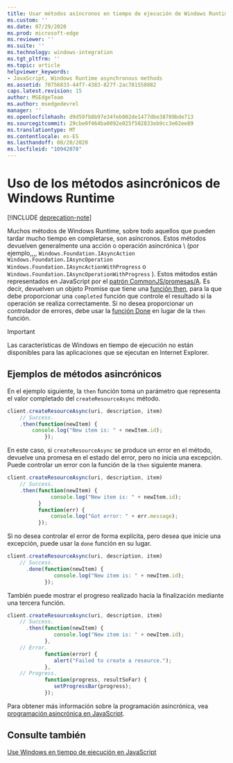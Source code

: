 ```yaml
---
title: Usar métodos asíncronos en tiempo de ejecución de Windows Runtime
ms.custom: ''
ms.date: 07/29/2020
ms.prod: microsoft-edge
ms.reviewer: ''
ms.suite: ''
ms.technology: windows-integration
ms.tgt_pltfrm: ''
ms.topic: article
helpviewer_keywords:
- JavaScript, Windows Runtime asynchronous methods
ms.assetid: 70756833-44f7-4383-827f-2ac781558082
caps.latest.revision: 15
author: MSEdgeTeam
ms.author: msedgedevrel
manager: ''
ms.openlocfilehash: d9d59fb8b97e34feb002de1477dbe38709bde713
ms.sourcegitcommit: 29cbe0f464ba0092e025f502833eb9cc3e02ee89
ms.translationtype: MT
ms.contentlocale: es-ES
ms.lasthandoff: 08/20/2020
ms.locfileid: "10942078"
---
```

# Uso de los métodos asincrónicos de Windows Runtime  

[!INCLUDE [deprecation-note](../includes/legacy-edge-note.md)]  

Muchos métodos de Windows Runtime, sobre todo aquellos que pueden tardar mucho tiempo en completarse, son asíncronos.  Estos métodos devuelven generalmente una acción o operación asincrónica \ (por ejemplo,,,, `Windows.Foundation.IAsyncAction` `Windows.Foundation.IAsyncOperation` `Windows.Foundation.IAsyncActionWithProgress` o `Windows.Foundation.IAsyncOperationWithProgress` \).  Estos métodos están representados en JavaScript por el [patrón CommonJS/promesas/A][CommonjsWikiPromises].  Es decir, devuelven un objeto Promise que tiene una [función then][PreviousVersionsWindowsAppsBr229728], para la que debe proporcionar una `completed` función que controle el resultado si la operación se realiza correctamente.  Si no desea proporcionar un controlador de errores, debe usar la [función Done][PreviousVersionsWindowsAppsHr701079] en lugar de la `then` función.  

> [!IMPORTANT]
> Las características de Windows en tiempo de ejecución no están disponibles para las aplicaciones que se ejecutan en Internet Explorer.  

## Ejemplos de métodos asincrónicos  

En el ejemplo siguiente, la `then` función toma un parámetro que representa el valor completado del `createResourceAsync` método.  

```javascript
client.createResourceAsync(uri, description, item)
    // Success.
    .then(function(newItem) {
        console.log("New item is: " + newItem.id);
            });
```  

En este caso, si `createResourceAsync` se produce un error en el método, devuelve una promesa en el estado del error, pero no inicia una excepción.  Puede controlar un error con la función de la `then` siguiente manera.  

```javascript
client.createResourceAsync(uri, description, item)
    // Success.
    .then(function(newItem) {
              console.log("New item is: " + newItem.id);
          }
          function(err) {
              console.log("Got error: " + err.message);
          });
```  

Si no desea controlar el error de forma explícita, pero desea que inicie una excepción, puede usar la `done` función en su lugar.  

```javascript
client.createResourceAsync(uri, description, item)
    // Success.
      .done(function(newItem) {
               console.log("New item is: " + newItem.id);
            });
```  

También puede mostrar el progreso realizado hacia la finalización mediante una tercera función.  

```javascript
client.createResourceAsync(uri, description, item)
    // Success.
      .then(function(newItem) {
               console.log("New item is: " + newItem.id);
            },
    // Error.
            function(error) {
               alert("Failed to create a resource.");
            },
    // Progress.
            function(progress, resultSoFar) {
               setProgressBar(progress);
            });
```  

Para obtener más información sobre la programación asincrónica, vea [programación asincrónica en JavaScript][PreviousVersionsWindowsAppsHh700330].  

## Consulte también  

[Use Windows en tiempo de ejecución en JavaScript][WindowsRuntimeJavascript]  

<!-- links -->  

[WindowsRuntimeJavascript]: ./using-the-windows-runtime-in-javascript.md "Usar Windows Runtime en JavaScript | Microsoft docs"  

[PreviousVersionsWindowsAppsBr229728]: /previous-versions/windows/apps/br229728(v=win.10) "Promise. then (método) | Microsoft docs"  
[PreviousVersionsWindowsAppsHh700330]: /previous-versions/windows/apps/hh700330(v=win.10) "Programación asincrónica en JavaScript (HTML) | Microsoft docs"
[PreviousVersionsWindowsAppsHr701079]: /previous-versions/windows/apps/hh701079(v=win.10) "Método Promise. Done | Microsoft docs"  

[CommonjsWikiPromises]: http://wiki.commonjs.org/wiki/Promises "Promesas | Wiki de especificaciones de CommonJS"  
